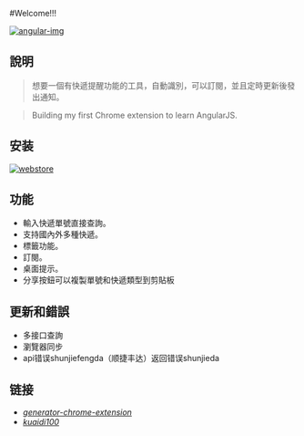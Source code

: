 #Welcome!!!

[![angular-img](http://img.shields.io/badge/Angular-1.4.6-2BAF2B.svg?style=flat-square)](https://angularjs.org/)

## 說明

>想要一個有快遞提醒功能的工具，自動識別，可以訂閱，並且定時更新後發出通知。

>Building my first Chrome extension to learn AngularJS.

## 安装

[![webstore](https://developer.chrome.com/webstore/images/ChromeWebStore_BadgeWBorder_v2_206x58.png)](https://chrome.google.com/webstore/detail/hghlokkgbicmblinhepcibacaiegldeg)

## 功能

+ 輸入快遞單號直接查詢。
+ 支持國內外多種快遞。
+ 標籤功能。
+ 訂閱。
+ 桌面提示。
+ 分享按鈕可以複製單號和快遞類型到剪貼板

## 更新和錯誤

+ 多接口查詢
+ 瀏覽器同步
+ api错误shunjiefengda（顺捷丰达）返回错误shunjieda

## 链接
- *[generator-chrome-extension](https://github.com/yeoman/generator-chrome-extension)*
- *[kuaidi100](http://www.kuaidi100.com/)*
